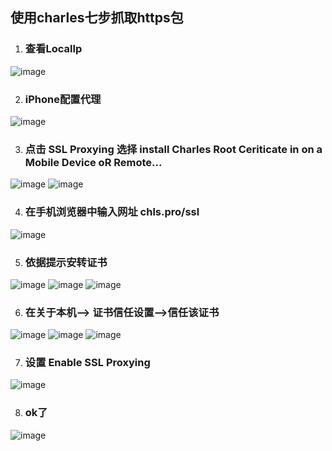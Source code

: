 ## 使用charles七步抓取https包
1. ### 查看LocalIp
![image](charles_img/1.png)

2.  ### iPhone配置代理
![image](charles_img/2.jpeg)

3.  ### 点击 SSL Proxying 选择 install Charles Root Ceriticate in on a Mobile Device oR Remote...

![image](charles_img/3.png)
![image](charles_img/4.png)

4. ### 在手机浏览器中输入网址 chls.pro/ssl
![image](charles_img/5.jpeg)

5. ### 依据提示安转证书
![image](charles_img/6.jpeg)
![image](charles_img/7.jpeg)
![image](charles_img/8.jpeg)

6. ### 在关于本机--> 证书信任设置-->信任该证书
![image](charles_img/9.jpeg)
![image](charles_img/10.jpeg)
![image](charles_img/11.jpeg)

7. ### 设置 Enable SSL Proxying
![image](charles_img/12.png)

8. ### ok了
![image](charles_img/13.png)

